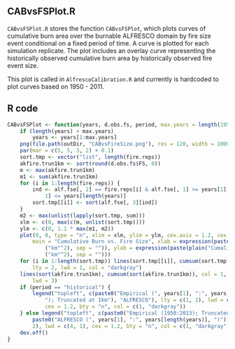 


##
##
## CABvsFSPlot.R

`CABvsFSPlot.R` stores the function `CABvsFSPlot`, which plots curves of cumulative burn area over the burnable ALFRESCO domain by fire size event conditional on a fixed period of time.
A curve is plotted for each simulation replicate.
The plot includes an overlay curve representing the historically observed cumulative burn area by historically observed fire event size.

This plot is called in `AlfrescoCalibration.R` and currently is hardcoded to plot curves based on 1950 - 2011.

## R code


```r
CABvsFSPlot <- function(years, d.obs.fs, period, max.years = length(1950:2013)) {
    if (length(years) > max.years) 
        years <- years[1:max.years]
    png(file.path(outDir, "CABvsFireSize.png"), res = 120, width = 1000, height = 800)
    par(mar = c(5, 5, 3, 2) + 0.1)
    sort.tmp <- vector("list", length(fire.reps))
    akfire.trun1km <- sort(round(d.obs.fs$FS, 0))
    m <- max(akfire.trun1km)
    m1 <- sum(akfire.trun1km)
    for (i in 1:length(fire.reps)) {
        ind <- alf.fse[, 2] == fire.reps[i] & alf.fse[, 1] >= years[1] & alf.fse[, 
            1] <= years[length(years)]
        sort.tmp[[i]] <- sort(alf.fse[, 3][ind])
    }
    m2 <- max(unlist(lapply(sort.tmp, sum)))
    xlm <- c(0, max(c(m, unlist(sort.tmp))))
    ylm <- c(0, 1.1 * max(m1, m2))
    plot(0, 0, type = "n", xlim = xlm, ylim = ylm, cex.axis = 1.2, cex.lab = 1.2, 
        main = "Cumulative Burn vs. Fire Size", xlab = expression(paste(plain("Fire Size   "), 
            ("km"^2), sep = "")), ylab = expression(paste(plain("Cumalitive Area Burn   "), 
            ("km"^2), sep = "")))
    for (i in 1:length(sort.tmp)) lines(sort.tmp[[i]], cumsum(sort.tmp[[i]]), 
        lty = 2, lwd = 1, col = "darkgray")
    lines(sort(akfire.trun1km), cumsum(sort(akfire.trun1km)), col = 1, lty = 1, 
        lwd = 3)
    if (period == "historical") {
        legend("topleft", c(paste0("Empirical (", years[1], ":", years[length(years)], 
            "); Truncated at 1km"), "ALFRESCO"), lty = c(1, 2), lwd = c(4, 1), 
            cex = 1.2, bty = "n", col = c(1, "darkgray"))
    } else legend("topleft", c(paste0("Empirical (1950:2013); Truncated at 1km"), 
        paste0("ALFRESCO (", years[1], ":", years[length(years)], ")")), lty = c(1, 
        2), lwd = c(4, 1), cex = 1.2, bty = "n", col = c(1, "darkgray"))
    dev.off()
}
```
